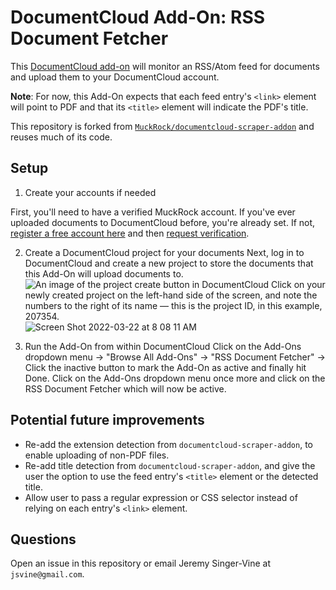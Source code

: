 # DocumentCloud Add-On: RSS Document Fetcher 

This [DocumentCloud add-on](https://www.muckrock.com/news/archives/2022/mar/05/documentcloud-add-ons/) will monitor an RSS/Atom feed for documents and upload them to your DocumentCloud account. 

__Note__: For now, this Add-On expects that each feed entry's `<link>` element will point to PDF and that its `<title>` element will indicate the PDF's title.

This repository is forked from [`MuckRock/documentcloud-scraper-addon`](https://github.com/MuckRock/documentcloud-scraper-addon) and reuses much of its code.

## Setup

1) Create your accounts if needed

First, you'll need to have a verified MuckRock account. If you've ever uploaded documents to DocumentCloud before, you're already set. If not, [register a free account here](https://accounts.muckrock.com/accounts/signup/?intent=squarelet) and then [request verification](https://airtable.com/shrZrgdmuOwW0ZLPM).

2) Create a DocumentCloud project for your documents
Next, log in to DocumentCloud and create a new project to store the documents that this Add-On will upload documents to. <br>
![An image of the project create button in DocumentCloud](https://user-images.githubusercontent.com/136939/159478474-53a770e5-a826-44f1-bb80-b1844bf4c263.png)
Click on your newly created project on the left-hand side of the screen, and note the numbers to the right of its name — this is the project ID, in this example, 207354. <br>
![Screen Shot 2022-03-22 at 8 08 11 AM](https://user-images.githubusercontent.com/136939/159478630-c6cbcb24-308c-4b0e-a42c-f10cf2653836.png)


3) Run the Add-On from within DocumentCloud
Click on the Add-Ons dropdown menu -> "Browse All Add-Ons" -> "RSS Document Fetcher" -> Click the inactive button to mark the Add-On as active and finally hit Done. Click on the Add-Ons dropdown menu once more and click on the RSS Document Fetcher which will now be active. 

## Potential future improvements

- Re-add the extension detection from `documentcloud-scraper-addon`, to enable uploading of non-PDF files.
- Re-add title detection from `documentcloud-scraper-addon`, and give the user the option to use the feed entry's `<title>` element or the detected title.
- Allow user to pass a regular expression or CSS selector instead of relying on each entry's `<link>` element.

## Questions

Open an issue in this repository or email Jeremy Singer-Vine at `jsvine@gmail.com`.
